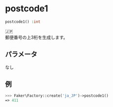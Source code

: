 # postcode1
```php
postcode1() :int
```
:jp:  
郵便番号の上3桁を生成します。

## パラメータ
なし

## 例
```php
>>> Faker\Factory::create('ja_JP')->postcode1()
=> 411
```
